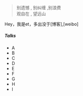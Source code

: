 > 别遗憾 , 别纠缠 ,别浪费 <br>
> 观自在 , 望远山

Hey，我是et，多出没于[博客],[weibo]




##### Talks

-  A
-  B
-  C
-  D
-  E
-  F
-  G
-  H
-  I
